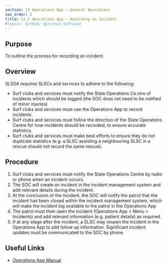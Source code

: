 ```yaml
---
section: 13 Operations App – General Operations
nav_order: 2
title: 13.2 Operations App – Recording an Incident
#topics: GitHub; Optional Software
---
```


## Purpose

To outline the process for recording an incident.

## Overview

SLSSA requires SLSCs and services to adhere to the following:

- Surf clubs and services must notify the State Operations Ce.ntre of incidents which should be logged (the SOC does not need to be notified of minor injuries)
- Surf clubs and services must use the Operations App to record incidents.
- Surf clubs and services must follow the direction of the State Operations Centre for how incidents should be recorded, to ensure accurate statistics.
- Surf clubs and services must make best efforts to ensure they do not duplicate statistics (e.g. a SLSC assisting a neighbouring SLSC in a rescue should not record the same rescue).

## Procedure

1. Surf clubs and services must notify the State Operations Centre by radio or phone when an incident occurs.
2. The SOC will create an incident in the incident management system and add relevant details during the incident.
3. At the conclusion of the incident, the SOC will notify the patrol that the incident has been closed within the incident management system, which will make the incident log available to the patrol in the Operations App
4. The patrol must then open the incident (Operations App > Menu > Incidents) and add relevant information (e.g. patient details) as required.
5. If at any stage after the incident, a SLSC may reopen the incident in the Operations App to add follow up information. Significant incident updates must be communicated to the SOC by phone.

## Useful Links

- [Operations App Manual](https://www.manula.com/manuals/slsa/slsa-operations-app-user-guide/1/en/topic/preparation-for-using-the-slsa-operations-app)